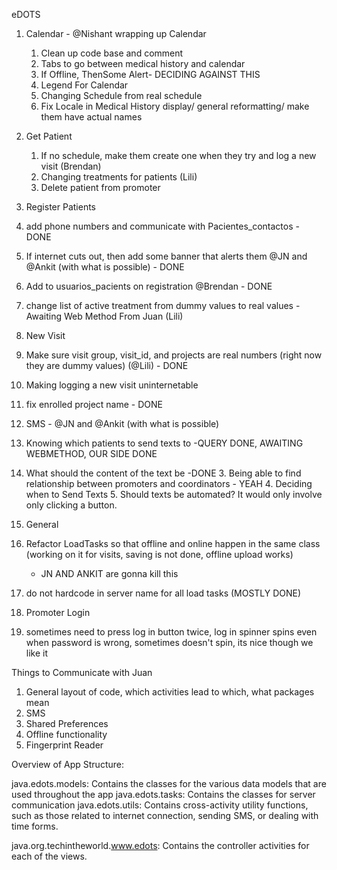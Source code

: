 eDOTS
1. Calendar - @Nishant wrapping up Calendar
	1. Clean up code base and comment
 	2. Tabs to go between medical history and calendar
	3. If Offline, ThenSome Alert- DECIDING AGAINST THIS
	4. Legend For Calendar
	5. Changing Schedule from real schedule
	6. Fix Locale in Medical History display/ general reformatting/ make them have actual names 

2. Get Patient
	1. If no schedule, make them create one when they try and log a new visit (Brendan)
	2. Changing treatments for patients (Lili)
	3. Delete patient from promoter


3. Register Patients
  1. add phone numbers and communicate with Pacientes_contactos - DONE
  2. If internet cuts out, then add some banner that alerts them @JN and @Ankit (with what is possible) - DONE
  3. Add to usuarios_pacients on registration @Brendan - DONE
  4. change list of active treatment from dummy values to real values -Awaiting Web Method From Juan (Lili)

4. New Visit
  1. Make sure visit group, visit_id, and projects are real numbers (right now they are dummy values) (@Lili) - DONE
  2. Making logging a new visit uninternetable
  3. fix enrolled project name - DONE
 
5. SMS - @JN and @Ankit (with what is possible)
  1. Knowing which patients to send texts to -QUERY DONE, AWAITING WEBMETHOD, OUR SIDE DONE
  2. What should the content of the text be -DONE
	3. Being able to find relationship between promoters and coordinators - YEAH
	4. Deciding when to Send Texts
	5. Should texts be automated? It would only involve only clicking a button.


6. General
  1. Refactor LoadTasks so that offline and online happen in the same class (working on it for visits, saving is not done, offline upload works)
		- JN AND ANKIT are gonna kill this
  2. do not hardcode in server name for all load tasks (MOSTLY DONE)

7. Promoter Login
  1. sometimes need to press log in button twice, log in spinner spins even when password is wrong, sometimes doesn't spin, its nice though we like it


Things to Communicate with Juan
1. General layout of code, which activities lead to which, what packages mean
2. SMS 
3. Shared Preferences
4. Offline functionality
5. Fingerprint Reader 



Overview of App Structure:

java.edots.models: Contains the classes for the various data models that are used throughout the app
java.edots.tasks: Contains the classes for server communication
java.edots.utils: Contains cross-activity utility functions, such as those related to internet connection, sending SMS, or dealing with time forms.

java.org.techintheworld.www.edots: Contains the controller activities for each of the views.
